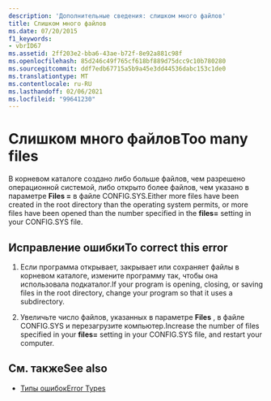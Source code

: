```yaml
---
description: 'Дополнительные сведения: слишком много файлов'
title: Слишком много файлов
ms.date: 07/20/2015
f1_keywords:
- vbrID67
ms.assetid: 2ff203e2-bba6-43ae-b72f-8e92a881c98f
ms.openlocfilehash: 85d246c49f765cf618bf889d75dcc9c10b780280
ms.sourcegitcommit: ddf7edb67715a5b9a45e3dd44536dabc153c1de0
ms.translationtype: MT
ms.contentlocale: ru-RU
ms.lasthandoff: 02/06/2021
ms.locfileid: "99641230"
---
```

# <a name="too-many-files"></a><span data-ttu-id="f5772-103">Слишком много файлов</span><span class="sxs-lookup"><span data-stu-id="f5772-103">Too many files</span></span>

<span data-ttu-id="f5772-104">В корневом каталоге создано либо больше файлов, чем разрешено операционной системой, либо открыто более файлов, чем указано в параметре **Files =** в файле CONFIG.SYS.</span><span class="sxs-lookup"><span data-stu-id="f5772-104">Either more files have been created in the root directory than the operating system permits, or more files have been opened than the number specified in the **files=** setting in your CONFIG.SYS file.</span></span>  
  
## <a name="to-correct-this-error"></a><span data-ttu-id="f5772-105">Исправление ошибки</span><span class="sxs-lookup"><span data-stu-id="f5772-105">To correct this error</span></span>  
  
1. <span data-ttu-id="f5772-106">Если программа открывает, закрывает или сохраняет файлы в корневом каталоге, измените программу так, чтобы она использовала подкаталог.</span><span class="sxs-lookup"><span data-stu-id="f5772-106">If your program is opening, closing, or saving files in the root directory, change your program so that it uses a subdirectory.</span></span>  
  
2. <span data-ttu-id="f5772-107">Увеличьте число файлов, указанных в параметре **Files** , в файле CONFIG.SYS и перезагрузите компьютер.</span><span class="sxs-lookup"><span data-stu-id="f5772-107">Increase the number of files specified in your **files=** setting in your CONFIG.SYS file, and restart your computer.</span></span>  
  
## <a name="see-also"></a><span data-ttu-id="f5772-108">См. также</span><span class="sxs-lookup"><span data-stu-id="f5772-108">See also</span></span>

- [<span data-ttu-id="f5772-109">Типы ошибок</span><span class="sxs-lookup"><span data-stu-id="f5772-109">Error Types</span></span>](../../programming-guide/language-features/error-types.md)
